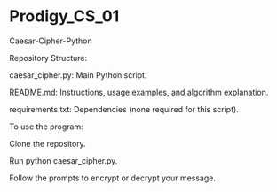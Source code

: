 # Prodigy_CS_01
 Caesar-Cipher-Python

Repository Structure:

caesar_cipher.py: Main Python script.

README.md: Instructions, usage examples, and algorithm explanation.

requirements.txt: Dependencies (none required for this script).

To use the program:

Clone the repository.

Run python caesar_cipher.py.

Follow the prompts to encrypt or decrypt your message.


